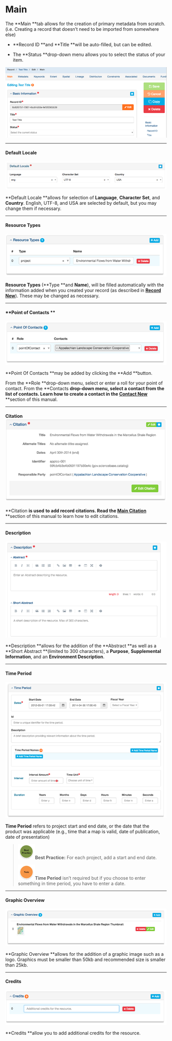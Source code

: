 # Main

The **Main **tab allows for the creation of primary metadata from scratch. \(i.e. Creating a record that doesn’t need to be imported from somewhere else\)

* **Record ID **and **Title **will be auto-filled, but can be edited.

* The **Status **drop-down menu allows you to select the status of your item.

![](/assets/main_screenshot.png)

---

#### **Default Locale**

![](/assets/default_locale.png)

**Default Locale **allows for selection of **Language**, **Character Set**, and **Country**. English, UTF-8, and USA are selected by default, but you may change them if necessary.

---

#### **Resource Types**

![](/assets/resource_types.png)

**Resource Types** \(**Type **and **Name**\), will be filled automatically with the information added when you created your record \(as described in [**Record New**](/records\record\new.md)\). These may be changed as necessary.

---

#### **Point of Contacts **

![](/assets/point_of_contacts.png)

**Point Of Contacts **may be added by clicking the **Add **button.

From the **Role **drop-down menu, select or enter a roll for your point of contact. From the **Contacts **drop-down menu, select a contact from the list of contacts. Learn how to create a contact in the [**Contact New**](/contact\new.md)** **section of this manual.

---

#### **Citation**![](/assets/citation.png)

**Citation **is used** **to add record citations. Read the [**Main** **Citation**](/record/edit/main/citation.md)** **section of this manual to learn how to edit citations.

---

#### **Description**

![](/assets/description.png)

**Description **allows for the addition of the **Abstract **as well as a **Short Abstract **\(limited to 300 characters\), a **Purpose**, **Supplemental Information**, and an **Environment Description**.

---

#### **Time Period**

![](/assets/time_period.png)

**Time Period** refers to project start and end date, or the date that the product was applicable \(e.g., time that a map is valid, date of publication, date of presentation\)

> ![](/assets/best_practice_small.png)**Best Practice:** For each project, add a start and end date.
>
> ![](/assets/note_small.png)**Time Period** isn’t required but if you choose to enter something in time period, you have to enter a date.

---

#### **Graphic Overview**

![](/assets/graphic_overview.png)

**Graphic Overview **allows for the addition of a graphic image such as a logo. Graphics must be smaller than 50kb and recommended size is smaller than 25kb.

---

#### **Credits**

![](/assets/credits_screenshot.png)

**Credits **allow you to add additional credits for the resource.

